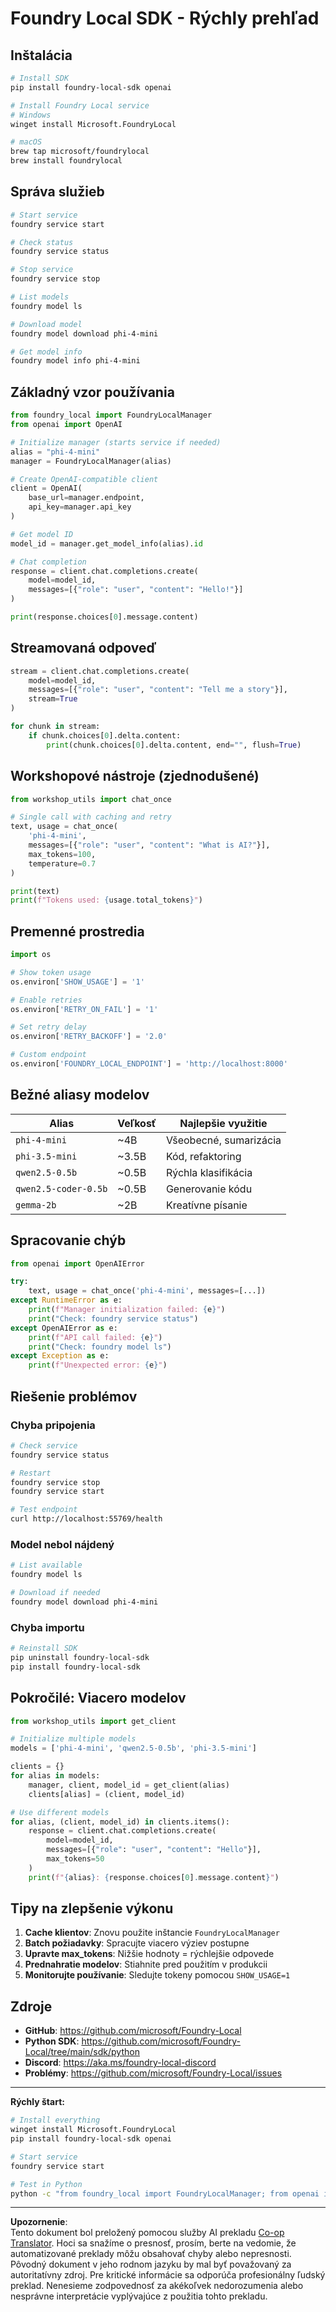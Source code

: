 <!--
CO_OP_TRANSLATOR_METADATA:
{
  "original_hash": "1a52481fe75c7692d785aef8da50e5e7",
  "translation_date": "2025-10-08T15:25:28+00:00",
  "source_file": "Workshop/FOUNDRY_SDK_QUICKREF.md",
  "language_code": "sk"
}
-->
# Foundry Local SDK - Rýchly prehľad

## Inštalácia

```bash
# Install SDK
pip install foundry-local-sdk openai

# Install Foundry Local service
# Windows
winget install Microsoft.FoundryLocal

# macOS
brew tap microsoft/foundrylocal
brew install foundrylocal
```

## Správa služieb

```bash
# Start service
foundry service start

# Check status
foundry service status

# Stop service
foundry service stop

# List models
foundry model ls

# Download model
foundry model download phi-4-mini

# Get model info
foundry model info phi-4-mini
```

## Základný vzor používania

```python
from foundry_local import FoundryLocalManager
from openai import OpenAI

# Initialize manager (starts service if needed)
alias = "phi-4-mini"
manager = FoundryLocalManager(alias)

# Create OpenAI-compatible client
client = OpenAI(
    base_url=manager.endpoint,
    api_key=manager.api_key
)

# Get model ID
model_id = manager.get_model_info(alias).id

# Chat completion
response = client.chat.completions.create(
    model=model_id,
    messages=[{"role": "user", "content": "Hello!"}]
)

print(response.choices[0].message.content)
```

## Streamovaná odpoveď

```python
stream = client.chat.completions.create(
    model=model_id,
    messages=[{"role": "user", "content": "Tell me a story"}],
    stream=True
)

for chunk in stream:
    if chunk.choices[0].delta.content:
        print(chunk.choices[0].delta.content, end="", flush=True)
```

## Workshopové nástroje (zjednodušené)

```python
from workshop_utils import chat_once

# Single call with caching and retry
text, usage = chat_once(
    'phi-4-mini',
    messages=[{"role": "user", "content": "What is AI?"}],
    max_tokens=100,
    temperature=0.7
)

print(text)
print(f"Tokens used: {usage.total_tokens}")
```

## Premenné prostredia

```python
import os

# Show token usage
os.environ['SHOW_USAGE'] = '1'

# Enable retries
os.environ['RETRY_ON_FAIL'] = '1'

# Set retry delay
os.environ['RETRY_BACKOFF'] = '2.0'

# Custom endpoint
os.environ['FOUNDRY_LOCAL_ENDPOINT'] = 'http://localhost:8000'
```

## Bežné aliasy modelov

| Alias | Veľkosť | Najlepšie využitie |
|-------|---------|--------------------|
| `phi-4-mini` | ~4B | Všeobecné, sumarizácia |
| `phi-3.5-mini` | ~3.5B | Kód, refaktoring |
| `qwen2.5-0.5b` | ~0.5B | Rýchla klasifikácia |
| `qwen2.5-coder-0.5b` | ~0.5B | Generovanie kódu |
| `gemma-2b` | ~2B | Kreatívne písanie |

## Spracovanie chýb

```python
from openai import OpenAIError

try:
    text, usage = chat_once('phi-4-mini', messages=[...])
except RuntimeError as e:
    print(f"Manager initialization failed: {e}")
    print("Check: foundry service status")
except OpenAIError as e:
    print(f"API call failed: {e}")
    print("Check: foundry model ls")
except Exception as e:
    print(f"Unexpected error: {e}")
```

## Riešenie problémov

### Chyba pripojenia
```bash
# Check service
foundry service status

# Restart
foundry service stop
foundry service start

# Test endpoint
curl http://localhost:55769/health
```

### Model nebol nájdený
```bash
# List available
foundry model ls

# Download if needed
foundry model download phi-4-mini
```

### Chyba importu
```bash
# Reinstall SDK
pip uninstall foundry-local-sdk
pip install foundry-local-sdk
```

## Pokročilé: Viacero modelov

```python
from workshop_utils import get_client

# Initialize multiple models
models = ['phi-4-mini', 'qwen2.5-0.5b', 'phi-3.5-mini']

clients = {}
for alias in models:
    manager, client, model_id = get_client(alias)
    clients[alias] = (client, model_id)

# Use different models
for alias, (client, model_id) in clients.items():
    response = client.chat.completions.create(
        model=model_id,
        messages=[{"role": "user", "content": "Hello"}],
        max_tokens=50
    )
    print(f"{alias}: {response.choices[0].message.content}")
```

## Tipy na zlepšenie výkonu

1. **Cache klientov**: Znovu použite inštancie `FoundryLocalManager`
2. **Batch požiadavky**: Spracujte viacero výziev postupne
3. **Upravte max_tokens**: Nižšie hodnoty = rýchlejšie odpovede
4. **Prednahratie modelov**: Stiahnite pred použitím v produkcii
5. **Monitorujte používanie**: Sledujte tokeny pomocou `SHOW_USAGE=1`

## Zdroje

- **GitHub**: https://github.com/microsoft/Foundry-Local
- **Python SDK**: https://github.com/microsoft/Foundry-Local/tree/main/sdk/python
- **Discord**: https://aka.ms/foundry-local-discord
- **Problémy**: https://github.com/microsoft/Foundry-Local/issues

---

**Rýchly štart:**
```bash
# Install everything
winget install Microsoft.FoundryLocal
pip install foundry-local-sdk openai

# Start service
foundry service start

# Test in Python
python -c "from foundry_local import FoundryLocalManager; from openai import OpenAI; m = FoundryLocalManager('phi-4-mini'); c = OpenAI(base_url=m.endpoint, api_key=m.api_key); r = c.chat.completions.create(model=m.get_model_info('phi-4-mini').id, messages=[{'role':'user','content':'Hi'}]); print(r.choices[0].message.content)"
```

---

**Upozornenie**:  
Tento dokument bol preložený pomocou služby AI prekladu [Co-op Translator](https://github.com/Azure/co-op-translator). Hoci sa snažíme o presnosť, prosím, berte na vedomie, že automatizované preklady môžu obsahovať chyby alebo nepresnosti. Pôvodný dokument v jeho rodnom jazyku by mal byť považovaný za autoritatívny zdroj. Pre kritické informácie sa odporúča profesionálny ľudský preklad. Nenesieme zodpovednosť za akékoľvek nedorozumenia alebo nesprávne interpretácie vyplývajúce z použitia tohto prekladu.